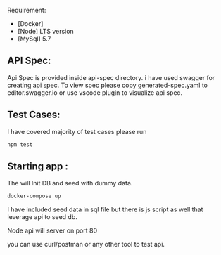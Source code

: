 
Requirement:
* [Docker]
* [Node] LTS version
* [MySql] 5.7

## API Spec:  

Api Spec is provided inside api-spec directory. i have used swagger for creating api spec. 
To view spec please copy generated-spec.yaml to editor.swagger.io or use vscode plugin to visualize api spec.



## Test Cases: 

I have covered majority of test cases please run 

```sh
npm test
```

## Starting app :

The will Init DB and seed with dummy data. 

```sh
docker-compose up
```

I have included seed data in sql file but there is js script as well that leverage api to seed db.

Node api will server on port 80

you can use curl/postman or any other tool to test api.  
